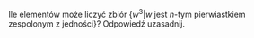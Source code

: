 Ile elementów może liczyć zbiór $\{w^3 | w \text{ jest } n\text{-tym pierwiastkiem zespolonym z jedności}\}$? Odpowiedź uzasadnij.

